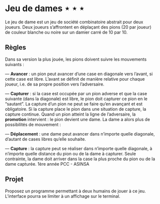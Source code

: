 # Jeu de dames ⋆ ⋆ ⋆

Le jeu de dame est un jeu de société combinatoire abstrait pour deux joueurs. Deux
joueurs s’affrontent en déplaçant des pions (20 par joueur) de couleur blanche ou
noire sur un damier carré de 10 par 10.

## Règles

Dans sa version la plus jouée, les pions doivent suivre les mouvements suivants :

— **Avancer** : un pion peut avancer d’une case en diagonale vers l’avant, si cette
case est libre. L’avant se définit de manière relative pour chaque joueur, i.e.
de sa propre position vers l’adversaire.

— **Capturer** : si la case est occupée par un pion adverse et que la case suivante
(dans la diagonale) est libre, le pion doit capturer ce pion en le “sautant”.
La capture d’un pion ne peut se faire qu’en avançant et est obligatoire. Si la
capture place le pion dans une situation de capture, la capture continue.
Quand un pion atteint la ligne de l’adversaire, la **promotion** intervient : le pion
devient une dame. La dame a alors plus de possibilités de mouvement :

— **Déplacement** : une dame peut avancer dans n’importe quelle diagonale,
d’autant de cases libres qu’elle souhaite.

— **Capture** : la capture peut se réaliser dans n’importe quelle diagonale, à n’importe
quelle distance du pion ou de la dame à capturer. Seule contrainte, la
dame doit arriver dans la case la plus proche du pion ou de la dame capturée.
1ère année PCC - ASINSA

## Projet

Proposez un programme permettant à deux humains de jouer à ce jeu. L’interface
pourra se limiter à un affichage sur le terminal.
